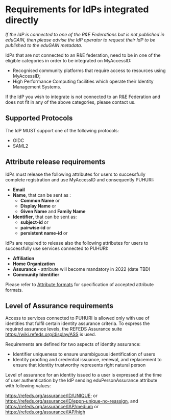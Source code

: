 # Requirements for IdPs integrated directly

*If the IdP is connected to one of the R&E Federations but is not published in eduGAIN, then please advise the IdP operator to request their IdP to be published to the eduGAIN metadata.*

IdPs that are not connected to an R&E federation, need to be in one of the eligible categories in order to be integrated on MyAccessID:

- Recognised community platforms that require access to resources using MyAccessID;
- High Performance Computing facilities which operate their Identity Management Systems.

If the IdP you wish to integrate is not connected to an R&E Federation and does not fit in any of the above categories, please contact us.

## Supported Protocols

The IdP MUST support one of the following protocols:

- OIDC
- SAML2

## Attribute release requirements

IdPs must release the following attributes for users to successfully complete registration and use MyAccessID and consequently PUHURI:

- **Email** 
- **Name**, that can be sent as :
  - **Common Name** or 
  - **Display Name** or
  - **Given Name** and **Family Name**
- **Identifier**, that can be sent as: 
  - **subject-id** or
  - **pairwise-id** or
  - **persistent name-id** or

IdPs are required to release also the following attributes for users to successfully use services connected to PUHURI:

- **Affiliation**
- **Home Organization**
- **Assurance**  - attribute will become mandatory in 2022 (date TBD)
- **Community Identifier**

Please refer to [Attribute formats](https://puhuri.neic.no/idp_integration/attributes) for specification of accepted attribute formats.

## Level of Assurance requirements

Access to services connected to PUHURI is allowed only with use of identities that fulfil certain identity assurance criteria. To express the required assurance levels, the REFEDS Assurance suite https://wiki.refeds.org/display/ASS is used. 

Requirements are defined for two aspects of identity assurance: 

- Identifier uniqueness to ensure unambiguous identification of users
- Identity proofing and credential issuance, renewal, and replacement to ensure that identity trustworthy represents right natural person 

Level of assurance for an identity issued to a user is expressed at the time of user authentication by the IdP sending eduPersonAssurance attribute with following values:

https://refeds.org/assurance/ID/UNIQUE; or https://refeds.org/assurance/ID/eppn-unique-no-reassign, and
https://refeds.org/assurance/IAP/medium or https://refeds.org/assurance/IAP/high
